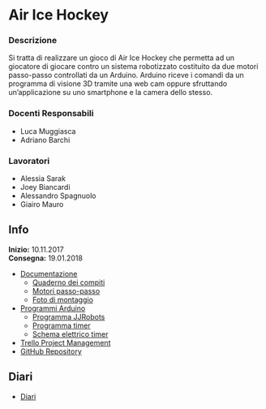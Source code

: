 # Air Ice Hockey
### Descrizione
Si tratta di realizzare un gioco di Air Ice Hockey che permetta ad un giocatore di giocare contro un sistema robotizzato costituito da due motori passo-passo controllati da un Arduino.
Arduino riceve i comandi da un programma di visione 3D tramite una web cam oppure sfruttando un’applicazione su uno smartphone e la camera dello stesso.
### Docenti Responsabili
* Luca Muggiasca
* Adriano Barchi
### Lavoratori
* Alessia Sarak
* Joey Biancardi
* Alessandro Spagnuolo
* Giairo Mauro
## Info
**Inizio:** 10.11.2017  
**Consegna:** 19.01.2018
* [Documentazione](https://github.com/LuMug/AirIceHockey/tree/master/Documenti_Esterni "Cartella documentazione")
  + [Quaderno dei compiti](https://github.com/LuMug/AirIceHockey/blob/master/Documenti_Esterni/qdc_p2_samt_2017_18-Ice_Hockey_Robot.docx "Quaderno dei compiti")
  + [Motori passo-passo](https://github.com/LuMug/AirIceHockey/tree/master/Documenti_Esterni/Stepper_Motors "Cartella motori passo passo")
  + [Foto di montaggio](https://github.com/LuMug/AirIceHockey/tree/master/Documenti_Esterni/Evo_Parts/images "Montaggi")
* [Programmi Arduino](https://github.com/LuMug/AirIceHockey/tree/master/Programmi%20Arduino%20-%20Motori%20e%20WiFi "Cartella programmi")
  + [Programma JJRobots](https://github.com/LuMug/AirIceHockey/tree/master/Programmi%20Arduino%20-%20Motori%20e%20WiFi/AHRobot_EVO "Programma JJRobots")
  + [Programma timer](https://github.com/LuMug/AirIceHockey/blob/master/Programmi%20Arduino%20-%20Motori%20e%20WiFi/timer.ino "Programma timer")
  + [Schema elettrico timer](https://github.com/LuMug/AirIceHockey/blob/master/Programmi%20Arduino%20-%20Motori%20e%20WiFi/timer_schema.fzz "Schema elettrico timer")
* [Trello Project Management](https://trello.com/b/uI6cxGCE/airicehockey "Trello")
* [GitHub Repository](https://github.com/LuMug/AirIceHockey "GitHub Progetto")
## Diari
* [Diari](https://github.com/LuMug/AirIceHockey/tree/master/Diari "Diari")
